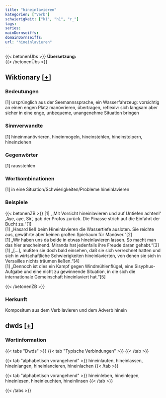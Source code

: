```yaml
---
title: "hineinlavieren"
kategorien: ["Verb"]
schwierigkeit: ["k1", "h1", "r_"]
tags:
series:
mainDornseiffs:
domainDornseiffs:
url: "hineinlavieren"
---
```


{{< betonenÜbs >}}
**Übersetzung:**  
{{< /betonenÜbs >}}

## Wiktionary [[+](https://de.wiktionary.org/wiki/hineinlavieren)]

### Bedeutungen
[1] ursprünglich aus der Seemannssprache, ein Wasserfahrzeug: vorsichtig an einen engen Platz manövrieren, übertragen, reflexiv: sich langsam aber sicher in eine enge, unbequeme, unangenehme Situation bringen  

### Sinnverwandte
[1] hineinmanövrieren, hineinmogeln, hineinstehlen, hineinstolpern, hineinziehen  

### Gegenwörter
[1] rausstehlen  

### Wortkombinationen
[1] in eine Situation/Schwierigkeiten/Probleme hineinlavieren  

### Beispiele
{{< betonenZB >}}
[1] „‚Mit Vorsicht hineinlavieren und auf Untiefen achten!‘ ‚Aye, aye, Sir‘, gab der Profos zurück. Die Pinasse strich auf die Einfahrt der Bucht zu.“[1]  
[1] „Hasard ließ beim Hineinlavieren die Wassertiefe ausloten. Sie reichte aus, gewährte aber keinen großen Spielraum für Manöver.“[2]  
[1] „Wir haben uns da beide in etwas hineinlavieren lassen. So macht man das hier anscheinend. Miranda hat jedenfalls ihre Freude daran gehabt.“[3]  
[1] „[…], mußten sie doch bald einsehen, daß sie sich verrechnet hatten und sich in wirtschaftliche Schwierigkeiten hineinlavierten, von denen sie sich in Versailles nichts träumen ließen.“[4]  
[1] „Dennoch ist dies ein Kampf gegen Windmühlenflügel, eine Sisyphus- Aufgabe und eine nicht zu gewinnende Situation, in die sich die internationale Gemeinschaft hineinlaviert hat.“[5]  

{{< /betonenZB >}}
### Herkunft
Kompositum aus dem Verb lavieren und dem Adverb hinein  



## dwds [[+](https://www.dwds.de/wb/hineinlavieren)]

### Wortinformation
{{< tabs "Dwds" >}}
{{< tab "Typische Verbindungen" >}}
{{< /tab >}}

{{< tab "alphabetisch vorangehend" >}}
hineinlaufen, hineinlassen, hineinlangen, hineinlancieren, hineinlachen
{{< /tab >}}

{{< tab "alphabetisch vorangehend" >}}
hineinleben, hineinlegen, hineinlesen, hineinleuchten, hineinlinsen
{{< /tab >}}

{{< /tabs >}}

